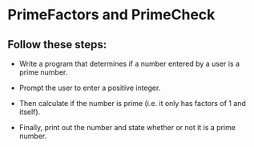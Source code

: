 # PrimeFactors and PrimeCheck

## Follow these steps:

- Write a program that determines if a number entered by a user is a prime
number.

- Prompt the user to enter a positive integer.

- Then calculate if the number is prime (i.e. it only has factors of 1 and itself).

- Finally, print out the number and state whether or not it is a prime
number.
